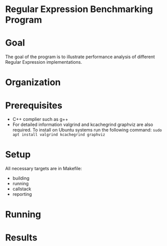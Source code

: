 Regular Expression Benchmarking Program
===

Goal
==

The goal of the program is to illustrate performance analysis of different Regular Expression implementations.


Organization
==

Prerequisites
==
- C++ complier such as g++
- For detailed information valgrind and kcachegrind graphviz are also required.
    To install on Ubuntu systems run the following command:
    `sudo apt install valgrind kcachegrind graphviz` 

Setup
==

All necessary targets are in Makefile:
- building
- running
- callstack 
- reporting

Running
==

Results
==
